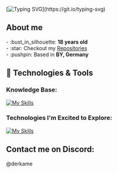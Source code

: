 [![Typing SVG](https://readme-typing-svg.demolab.com?font=Fira+Code&duration=3000&pause=1000&color=07F700&width=440&lines=Welcome+to+my+profile!;I'm+always+trying+to+learn+something+new.;Feel+free+to+look+around.)](https://git.io/typing-svg)

## About me
  
<p>
  - :bust_in_silhouette: <b>18 years old</b><br>
  - :star: Checkout my <a href="https://github.com/KAME425?tab=repositories">Repositories</a><br>
  - :pushpin: Based in <b>BY, Germany</b>
</p>
  
## :rocket: Technologies & Tools

### Knowledge Base:
[![My Skills](https://skillicons.dev/icons?i=html,css,sass,tailwind,js,ts,angular,svelte,py,github,nodejs,postman,docker,visualstudio,vscode,eclipse&perline=6)](https://skillicons.dev)

### Technologies I'm Excited to Explore:
[![My Skills](https://skillicons.dev/icons?i=java,cpp,cs,bots,express,nginx,electron,django,mongodb,mysql,kubernetes&perline=6)](https://skillicons.dev)

  
## Contact me on Discord:
@derkame
